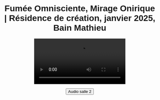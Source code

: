 <html lang="fr">
<head>
<meta charset="UTF-8">
<meta name="viewport" content="width=device-width, initial-scale=1.0">
<title>Félix-Antoine Coutu</title>
<style>
   body {
       font-family: Arial, sans-serif;
       text-align: center;
       padding: 10px;
   }

   .video-container {
      position: relative;
      display: inline-block;
   }

   video {
      width: 100%;
      max-width: 2000px;
   }

   .btn-video {
       position: absolute;
       top: -10px;
       left: 10px;
       transform: translateX(-50%);
       background-color: #433d69;
       color: white;
       padding: 10px 20px;
       border: none;
       font-size: 14px;
       cursor: pointer;
       border-radius: 5px;
       opacity: 0.8;
       transition: opacity 0.3s, background-color 0.3s;
       z-index: 10;
   }

   .btn-video:hover {
       opacity: 1;
   }

   .btn-salle1 {
       background-color: #194f18;
   }

   .btn-salle2 {
       background-color: #433d69;
   }

   /* Forcer l'affichage du bouton en mode plein écran */
   video:-webkit-full-screen + .btn-video,
   video:fullscreen + .btn-video {
       position: fixed;
       top: -10px;
       left: 10px;
       transform: translateX(-50%);
       z-index: 9999;
       display: block !important;
   }
</style>
</head>
<body>

<h1 class="titre-1">Fumée Omnisciente, Mirage Onirique | Résidence de création, janvier 2025, Bain Mathieu</h1>

<div class="video-container">
   <video id="video" controls autoplay>
      <source src="https://dl.dropboxusercontent.com/scl/fi/vn856dku4ckgm35azhbz1/Fumee-Omnisciente-Mirage-Onirique02.mp4?rlkey=khuru1f6c5woeclemz1ai9rlz&st=pksoqe29&raw=1" type="video/mp4">    
      Votre navigateur ne prend pas en charge la vidéo HTML5.
   </video>

   <button id="btnBascule" class="btn-video">Audio salle 2</button>
</div>

<audio id="audioSalle1" loop>
   <source src="https://www.dropbox.com/scl/fi/5y2aka0keombw6ha0ltg4/FOMO_Audio_Perfo-res-Bain-Mathieu.wav?rlkey=bjy3ssu3mofyg2m5jgvbvwmgl&st=9brcjj0g&raw=1" type="audio/wav">
</audio>

<audio id="audioSalle2" loop>
   <source src="audio_salle2.mp3" type="audio/mp3">
</audio>

<script>
    var video = document.getElementById("video");
    var audioSalle1 = document.getElementById("audioSalle1");
    var audioSalle2 = document.getElementById("audioSalle2");
    var btnBascule = document.getElementById("btnBascule");

    var audioActif = audioSalle2;
    btnBascule.classList.add("btn-salle2");

    video.addEventListener("play", function() {
        if (audioActif.paused) {
            audioActif.currentTime = video.currentTime;
            audioActif.play();
        }
    });

    video.addEventListener("pause", function() {
        audioActif.pause();
    });

    video.addEventListener("timeupdate", function() {
        if (!video.paused) {
            audioActif.currentTime = video.currentTime;
        }
    });

    video.addEventListener("seeked", function() {
        audioActif.currentTime = video.currentTime;
    });

    btnBascule.addEventListener("click", function() {
        if (audioActif === audioSalle1) {
            audioSalle1.muted = true;
            audioSalle2.muted = false;
            audioActif = audioSalle2;
            btnBascule.textContent = "Audio salle 2";
            btnBascule.classList.remove("btn-salle1");
            btnBascule.classList.add("btn-salle2");
        } else {
            audioSalle1.muted = false;
            audioSalle2.muted = true;
            audioActif = audioSalle1;
            btnBascule.textContent = "Audio salle 1";
            btnBascule.classList.remove("btn-salle2");
            btnBascule.classList.add("btn-salle1");
        }

        audioActif.currentTime = video.currentTime;
        if (!video.paused) {
            audioActif.play();
        }
    });

    // Rendre le bouton visible en mode plein écran
    document.addEventListener("fullscreenchange", function() {
        if (document.fullscreenElement) {
            btnBascule.style.display = "block";
        } else {
            btnBascule.style.display = "block";
        }
    });

    document.addEventListener("webkitfullscreenchange", function() {
        if (document.webkitFullscreenElement) {
            btnBascule.style.display = "block";
        } else {
            btnBascule.style.display = "block";
        }
    });

</script>
</body>
</html>
